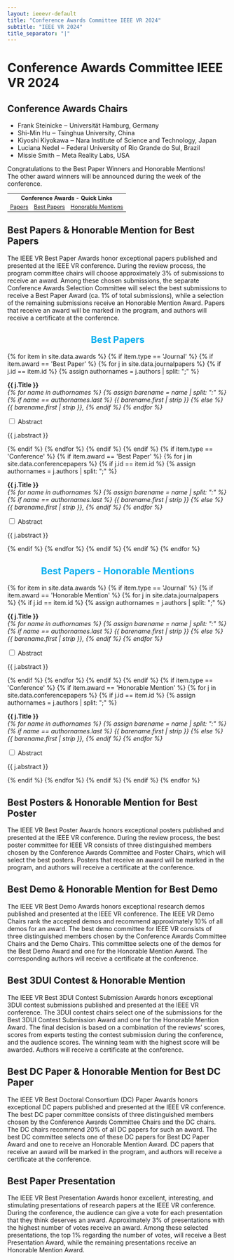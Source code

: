 ```yaml
---
layout: ieeevr-default
title: "Conference Awards Committee IEEE VR 2024"
subtitle: "IEEE VR 2024"
title_separator: "|"
---
```

<script type="text/javascript">
    $(document).ready(function(){
		var email = ""; 
		var domain = "ieeevr.org"; 

        email = "awards2024";  		
		$(".awards").html("<span class='text-nowrap'><a href=javascript:location='" + "mail" + "to:" + email + "@" + domain + "'><i class='fas fa-fw fa-envelope-square emailIcon' style=''></i><i class='emailText'>" + email + "@" + domain + "</a></i></span>");   
        
        $(".awardsSm").html("<span class='text-nowrap'><a href=javascript:location='" + "mail" + "to:" + email + "@" + domain + "'><i class='fas fa-fw fa-envelope-square emailIconSm' style=''></i><i class='emailTextSm'>" + email + "@" + domain + "</a></i></span>"); 
	});
</script>
<h1>Conference Awards Committee IEEE VR 2024 <div class="floatRight"><span class="awardsSm"></span></div></h1>

<h2>Conference Awards Chairs</h2>
<ul>
    <li>Frank Steinicke ‒ Universität Hamburg, Germany</li>
    <li>Shi-Min Hu ‒ Tsinghua University, China</li>
    <li>Kiyoshi Kiyokawa ‒ Nara Institute of Science and Technology, Japan</li>
    <li>Luciana Nedel ‒ Federal University of Rio Grande do Sul, Brazil</li>
    <li>Missie Smith ‒ Meta Reality Labs, USA</li>
</ul>
 <div class="ieeevrmsgbox">
    <div class = "ieeevrmsgboxInsideNoColor small_emphasize">            
        <div class= "bold alignCenter paddingBottomxSmall">
            Congratulations to the Best Paper Winners and Honorable Mentions!<br />
            The other award winners will be announced during the week of the conference.
        </div>
    </div>
</div>
<table class="styled-table" style="font-size: 0.9em; ">
    <tr>
        <th colspan="3">Conference Awards - Quick Links</th>
    </tr>
    <tr>
        <td><a href="#papers">Papers</a></td>
        <td><a href="#conference-best">Best Papers</a></td>
        <td><a href="#conference-honorable">Honorable Mentions</a></td>
    </tr> 
    <!--
    <tr>
        <td><a href="#posters">Posters</a></td>
        <td><a href="#best-poster">Best Poster</a></td>
        <td><a href="#poster-honorable">Honorable Mention</a></td>
    </tr>  
    <tr>
        <td><a href="#demos">Research Demos</a></td>
        <td><a href="#demo-best">Best Research Demo</a></td>
        <td><a href="#demo-honorable">Honorable Mention</a></td>
    </tr>
    <tr>
        <td><a href="#3dui">3DUI Contest</a></td>
        <td><a href="#3dui-best">Best 3DUI</a></td>
        <td><a href="#3dui-honorable">Honorable Mention</a></td>
    </tr>  
    <tr>
        <td><a href="#dc">Doctoral Consortium</a></td>
        <td><a href="#DC-best">Best Presentation</a></td>
        <td><a href="#DC-honorable">Honorable Mention</a></td>
    </tr>      
    <tr>
        <td><a href="#paper-presentation">Paper Presentation</a></td>
        <td><a href="#Paper-presentation-best">Best Paper Presentation</a></td>
        <td><a href="#Paper-presentation-honorable">Honorable Mention</a></td>
    </tr> -->     
</table>
<h2 id="papers">Best Papers & Honorable Mention for Best Papers</h2>

<p>The IEEE VR Best Paper Awards honor exceptional papers published and presented at the IEEE VR conference. During the review process, the program committee chairs will choose approximately 3% of submissions to receive an award. Among these chosen submissions, the separate Conference Awards Selection Committee will select the best submissions to receive a Best Paper Award (ca. 1% of total submissions), while a selection of the remaining submissions receive an Honorable Mention Award. Papers that receive an award will be marked in the program, and authors will receive a certificate at the conference.</p>

<h2 id='conference-best' style="text-align: center; color: #00aeef;">Best Papers</h2>
<div>
    {% for item in site.data.awards %}
        {% if item.type == 'Journal' %}
            {% if item.award == 'Best Paper' %}
                {% for j in site.data.journalpapers %}
                    {% if j.id == item.id %}
                        {% assign authornames = j.authors | split: ";" %}
                        <p id="{{ j.id }}">
                            <strong>{{ j.Title }}</strong><br/>
                            <i>
                                {% for name in authornames %}
                                    {% assign barename = name | split: ":" %}
                                    {% if name == authornames.last %}
                                        {{ barename.first | strip }}
                                    {% else %}
                                        {{ barename.first | strip }}, 
                                    {% endif %}
                                {% endfor %}
                            </i>
                        </p>
                        <div id="J{{ j.id }}" class="wrap-collabsible"> <input id="collapsibleJ{{ j.id }}" class="toggle" type="checkbox"> <label for="collapsibleJ{{ j.id }}" class="lbl-toggle">Abstract</label>
                            <div class="collapsible-content">
                                <div class="content-inner">
                                    <p>{{ j.abstract }}</p>
                                </div>
                            </div>
                        </div>
                    {% endif %}
            {% endfor %}
        {% endif %}
    {% endif %}
    {% if item.type == 'Conference' %}
        {% if item.award == 'Best Paper' %}
            {% for j in site.data.conferencepapers %}
                {% if j.id == item.id %}
                    {% assign authornames = j.authors | split: ";" %}
                    <p id="{{ j.id }}">
                        <strong>{{ j.Title }}</strong><br/>
                        <i>
                        {% for name in authornames %}
                            {% assign barename = name | split: ":" %}
                            {% if name == authornames.last %}
                                {{ barename.first | strip }}
                            {% else %}
                                {{ barename.first | strip }}, 
                            {% endif %}
                        {% endfor %}
                        </i>
                    </p>
                    <div id="C{{ j.id }}" class="wrap-collabsible"> <input id="collapsibleC{{ j.id }}" class="toggle" type="checkbox"> <label for="collapsibleC{{ j.id }}" class="lbl-toggle">Abstract</label>
                        <div class="collapsible-content">
                            <div class="content-inner">
                                <p>{{ j.abstract }}</p>
                            </div>
                        </div>
                    </div>
                {% endif %}
            {% endfor %}
        {% endif %}
    {% endif %}
{% endfor %}
</div>

<h2 id='conference-honorable' style="text-align: center; color: #00aeef;">Best Papers - Honorable Mentions</h2>
<div>
    {% for item in site.data.awards %}
        {% if item.type == 'Journal' %}
            {% if item.award == 'Honorable Mention' %}
                {% for j in site.data.journalpapers %}
                    {% if j.id == item.id %}
                        {% assign authornames = j.authors | split: ";" %}
                        <p id="{{ j.id }}">
                            <strong>{{ j.Title }}</strong><br/>
                            <i>
                            {% for name in authornames %}
                                {% assign barename = name | split: ":" %}
                                {% if name == authornames.last %}
                                    {{ barename.first | strip }}
                                {% else %}
                                    {{ barename.first | strip }}, 
                                {% endif %}
                            {% endfor %}
                            </i>
                        </p>
                        <div id="J{{ j.id }}" class="wrap-collabsible"> <input id="collapsibleJ{{ j.id }}" class="toggle" type="checkbox"> <label for="collapsibleJ{{ j.id }}" class="lbl-toggle">Abstract</label>
                            <div class="collapsible-content">
                                <div class="content-inner">
                                    <p>{{ j.abstract }}</p>
                                </div>
                            </div>
                        </div>
                    {% endif %}
                {% endfor %}
            {% endif %}
        {% endif %}
        {% if item.type == 'Conference' %}
            {% if item.award == 'Honorable Mention' %}
                {% for j in site.data.conferencepapers %}
                    {% if j.id == item.id %}
                        {% assign authornames = j.authors | split: ";" %}
                        <p id="{{ j.id }}">
                            <strong>{{ j.Title }}</strong><br/>
                            <i>
                            {% for name in authornames %}
                                {% assign barename = name | split: ":" %}
                                {% if name == authornames.last %}
                                    {{ barename.first | strip }}
                                {% else %}
                                    {{ barename.first | strip }}, 
                                {% endif %}
                            {% endfor %}
                            </i>
                        </p>
                        <div id="C{{ j.id }}" class="wrap-collabsible"> <input id="collapsibleC{{ j.id }}" class="toggle" type="checkbox"> <label for="collapsibleC{{ j.id }}" class="lbl-toggle">Abstract</label>
                            <div class="collapsible-content">
                                <div class="content-inner">
                                    <p>{{ j.abstract }}</p>
                                </div>
                            </div>
                        </div>
                    {% endif %}
                {% endfor %}
            {% endif %}
        {% endif %}
    {% endfor %}
</div>

<h2 id="posters">Best Posters & Honorable Mention for Best Poster</h2>

<p>The IEEE VR Best Poster Awards honors exceptional posters published and presented at the IEEE VR conference. During the review process, the best poster committee for IEEE VR consists of three distinguished members chosen by the Conference Awards Committee and Poster Chairs, which will select the best posters. Posters that receive an award will be marked in the program, and authors will receive a certificate at the conference. </p>

<!--<h2 id='best-poster' style="text-align: center; color: #00aeef;">Best Poster</h2>
<div>
    {% for item in site.data.awards %}
        {% if item.type == 'Poster' %}
            {% if item.award == 'Best Poster' %}
                {% for j in site.data.posters %}
                    {% if j.id == item.id %}
                        <p id="{{ j.id }}">
                            <strong>{{ j.Title }}</strong><br/>
                            <i>{{ j.authors }}</i>
                        </p>
                        <div id="P{{ j.id }}" class="wrap-collabsible"> <input id="collapsibleP{{ j.id }}" class="toggle" type="checkbox"> <label for="collapsibleP{{ j.id }}" class="lbl-toggle">Abstract</label>
                            <div class="collapsible-content">
                                <div class="content-inner">
                                    <p>{{ j.abstract }}</p>
                                </div>
                            </div>
                        </div>
                    {% endif %}
                {% endfor %}
            {% endif %}
        {% endif %}
    {% endfor %}
</div>

<h2 id='poster-honorable' style="text-align: center; color: #00aeef;">Poster - Honorable Mention</h2>
<div>
    {% for item in site.data.awards %}
        {% if item.type == 'Poster' %}
            {% if item.award == 'Honorable Mention' %}
                {% for j in site.data.posters %}
                    {% if j.id == item.id %}
                        <p id="{{ j.id }}">
                            <strong>{{ j.Title }}</strong><br/>
                            <i>{{ j.authors }}</i>
                        </p>
                        <div id="P{{ j.id }}" class="wrap-collabsible"> <input id="collapsibleP{{ j.id }}" class="toggle" type="checkbox"> <label for="collapsibleP{{ j.id }}" class="lbl-toggle">Abstract</label>
                            <div class="collapsible-content">
                                <div class="content-inner">
                                    <p>{{ j.abstract }}</p>
                                </div>
                            </div>
                        </div>
                    {% endif %}
                {% endfor %}
            {% endif %}
        {% endif %}
    {% endfor %}
</div>-->

<h2 id="demos">Best Demo & Honorable Mention for Best Demo</h2>

<p>The IEEE VR Best Demo Awards honors exceptional research demos published and presented at the IEEE VR conference. The IEEE VR Demo Chairs rank the accepted demos and recommend approximately 10% of all demos for an award. The best demo committee for IEEE VR consists of three distinguished members chosen by the Conference Awards Committee Chairs and the Demo Chairs. This committee selects one of the demos for the Best Demo Award and one for the Honorable Mention Award. The corresponding authors will receive a certificate at the conference. </p>

<!--<h2 id='demo-best' style="text-align: center; color: #00aeef;">Best Research Demo</h2>
<div>
    {% for item in site.data.awards %}
        {% if item.type == 'Demo' %}
            {% if item.award == 'Best Demo' %}
                {% for j in site.data.demos %}
                    {% if j.id == item.id %}                   
                        <p id="{{ j.id }}">
                            <strong>{{ j.Title }}</strong><br/>
                            <i>{{ j.authors }}</i>
                        </p>
                        <div id="D{{ j.id }}" class="wrap-collabsible"> <input id="collapsibleD{{ j.id }}" class="toggle" type="checkbox"> <label for="collapsibleD{{ j.id }}" class="lbl-toggle">Abstract</label>
                            <div class="collapsible-content">
                                <div class="content-inner">
                                    <p>{{ j.abstract }}</p>
                                </div>
                            </div>
                        </div>
                    {% endif %}
                {% endfor %}
            {% endif %}
        {% endif %}
    {% endfor %}
</div>

<h2 id='demo-honorable' style="text-align: center; color: #00aeef;">Research Demo - Honorable Mention</h2>
<div>
    {% for item in site.data.awards %}
        {% if item.type == 'Demo' %}
            {% if item.award == 'Honorable Mention' %}
                {% for j in site.data.demos %}
                    {% if j.id == item.id %}                                      
                        <p id="{{ j.id }}">
                            <strong>{{ j.Title }}</strong><br/>
                            <i>{{ j.authors }}</i>
                        </p>
                        <div id="D{{ j.id }}" class="wrap-collabsible"> <input id="collapsibleD{{ j.id }}" class="toggle" type="checkbox"> <label for="collapsibleD{{ j.id }}" class="lbl-toggle">Abstract</label>
                            <div class="collapsible-content">
                                <div class="content-inner">
                                    <p>{{ j.abstract }}</p>
                                </div>
                            </div>
                        </div>
                    {% endif %}
                {% endfor %}
            {% endif %}
        {% endif %}
    {% endfor %}
</div>-->

<h2 id="dui">Best 3DUI Contest & Honorable Mention</h2>

<p>The IEEE VR Best 3DUI Contest Submission Awards honors exceptional 3DUI contest submissions published and presented at the IEEE VR conference. The 3DUI contest chairs select one of the submissions for the Best 3DUI Contest Submission Award and one for the Honorable Mention Award. The final decision is based on a combination of the reviews’ scores, scores from experts testing the contest submission during the conference, and the audience scores. The winning team with the highest score will be awarded. Authors will receive a certificate at the conference.</p>

<!--<h2 id='3dui-best' style="text-align: center; color: #00aeef;">Best 3DUI</h2>
<div>
{% for item in site.data.awards %}
    {% if item.type == '3DUI Contest' %}
        {% if item.award == 'Best 3DUI' %}
            {% for j in site.data.3duicontest %}
                {% if j.id == item.id %}                                   
                    <p id="{{ j.id }}">
                        <strong>{{ j.Title }}</strong><br/>
                        <i>{{ j.authors }}</i>
                    </p>
                    <div id="3dui{{ j.id }}" class="wrap-collabsible"> <input id="collapsible3dui{{ j.id }}" class="toggle" type="checkbox"> <label for="collapsible3dui{{ j.id }}" class="lbl-toggle">Abstract</label>
                        <div class="collapsible-content">
                            <div class="content-inner">
                                <p>{{ j.abstract }}</p>
                            </div>
                        </div>
                    </div>
                {% endif %}
            {% endfor %}
        {% endif %}
    {% endif %}    
{% endfor %}
</div>

<h2 id='3dui-honorable' style="text-align: center; color: #00aeef;">3DUI - Honorable Mention</h2>
<div>
{% for item in site.data.awards %}
    {% if item.type == '3DUI Contest' %}
        {% if item.award == 'Honorable Mention' %}
            {% for j in site.data.3duicontest %}
                {% if j.id == item.id %}                                   
                    <p id="{{ j.id }}">
                        <strong>{{ j.Title }}</strong><br/>
                        <i>{{ j.authors }}</i>
                    </p>
                    <div id="3dui{{ j.id }}" class="wrap-collabsible"> <input id="collapsible3dui{{ j.id }}" class="toggle" type="checkbox"> <label for="collapsible3dui{{ j.id }}" class="lbl-toggle">Abstract</label>
                        <div class="collapsible-content">
                            <div class="content-inner">
                                <p>{{ j.abstract }}</p>
                            </div>
                        </div>
                    </div>
                {% endif %}
            {% endfor %}
        {% endif %}
    {% endif %}    
{% endfor %}
</div>-->

<h2 id="dc">Best DC Paper & Honorable Mention for Best DC Paper</h2>

<p>The IEEE VR Best Doctoral Consortium (DC) Paper Awards honors exceptional DC papers published and presented at the IEEE VR conference. The best DC paper committee consists of three distinguished members chosen by the Conference Awards Committee Chairs and the DC chairs. The DC chairs recommend 20% of all DC papers for such an award. The best DC committee selects one of these DC papers for Best DC Paper Award and one to receive an Honorable Mention Award. DC papers that receive an award will be marked in the program, and authors will receive a certificate at the conference. </p>

<!--<h2 id='DC-best' style="text-align: center; color: #00aeef;">Best Doctoral Consortium</h2>
<div>
</div>

<h2 id='DC-honorable' style="text-align: center; color: #00aeef;">Doctoral Consortium - Honorable Mention Award</h2>
<div>
</div>
-->

<h2 id="paper-presentation">Best Paper Presentation</h2>

<p>The IEEE VR Best Presentation Awards honor excellent, interesting, and stimulating presentations of research papers at the IEEE VR conference. During the conference, the audience can give a vote for each presentation that they think deserves an award. Approximately 3% of presentations with the highest number of votes receive an award. Among these selected presentations, the top 1% regarding the number of votes, will receive a Best Presentation Award, while the remaining presentations receive an Honorable Mention Award.</p>

<!--<h2 id='Paper-presentation-best' style="text-align: center; color: #00aeef;">Best Paper Presentation</h2>
<div>
    {% for item in site.data.awards %}
        {% if item.type == 'PresentationJ' %}
            {% if item.award == 'Best Presentation' %}
                {% for j in site.data.journalpapers %}
                    {% if j.id == item.id %}
                        {% assign authornames = j.authors | split: ";" %}
                        <p id="{{ j.id }}">
                            <strong>{{ j.Title }}</strong><br/>
                            <i>
                            {% for name in authornames %}
                                {% assign barename = name | split: ":" %}
                                {% if name == authornames.last %}
                                    {{ barename.first | strip }}
                                {% else %}
                                    {{ barename.first | strip }}, 
                                {% endif %}
                            {% endfor %}
                            </i>
                        </p>
                        <div id="J{{ j.id }}" class="wrap-collabsible"> <input id="collapsibleJ{{ j.id }}" class="toggle" type="checkbox"> <label for="collapsibleJ{{ j.id }}" class="lbl-toggle">Abstract</label>
                            <div class="collapsible-content">
                                <div class="content-inner">
                                    <p>{{ j.abstract }}</p>
                                </div>
                            </div>
                        </div>
                    {% endif %}
                {% endfor %}
            {% endif %}
        {% endif %}
        {% if item.type == 'PresentationC' %}
            {% if item.award == 'Best Presentation' %}
                {% for j in site.data.conferencepapers %}
                    {% if j.id == item.id %}
                        {% assign authornames = j.authors | split: ";" %}                        
                        <p id="{{ j.id }}">
                            <strong>{{ j.Title }}</strong><br/>
                            <i>
                            {% for name in authornames %}
                                {% assign barename = name | split: ":" %}
                                {% if name == authornames.last %}
                                    {{ barename.first | strip }}
                                {% else %}
                                    {{ barename.first | strip }}, 
                                {% endif %}
                            {% endfor %}
                            </i>
                        </p>
                        <div id="C{{ j.id }}" class="wrap-collabsible"> <input id="collapsibleC{{ j.id }}" class="toggle" type="checkbox"> <label for="collapsibleC{{ j.id }}" class="lbl-toggle">Abstract</label>
                            <div class="collapsible-content">
                                <div class="content-inner">
                                    <p>{{ j.abstract }}</p>
                                </div>
                            </div>
                        </div>
                    {% endif %}
                {% endfor %}
            {% endif %}
        {% endif %}
    {% endfor %}
</div>

<h2 id='Paper-presentation-honorable' style="text-align: center; color: #00aeef;">Paper Presentation - Honorable Mention</h2>
<div>
    {% for item in site.data.awards %}
        {% if item.type == 'PresentationJ' %}
            {% if item.award == 'Honorable Mention' %}
                {% for j in site.data.journalpapers %}
                    {% if j.id == item.id %}
                        {% assign authornames = j.authors | split: ";" %}
                        <p id="{{ j.id }}">
                            <strong>{{ j.Title }}</strong><br/>
                            <i>
                            {% for name in authornames %}
                                {% assign barename = name | split: ":" %}
                                {% if name == authornames.last %}
                                    {{ barename.first | strip }}
                                {% else %}
                                    {{ barename.first | strip }}, 
                                {% endif %}
                            {% endfor %}
                            </i>
                        </p>
                        <div id="J{{ j.id }}" class="wrap-collabsible"> <input id="collapsibleJ{{ j.id }}" class="toggle" type="checkbox"> <label for="collapsibleJ{{ j.id }}" class="lbl-toggle">Abstract</label>
                            <div class="collapsible-content">
                                <div class="content-inner">
                                    <p>{{ j.abstract }}</p>
                                </div>
                            </div>
                        </div>
                    {% endif %}
                {% endfor %}
            {% endif %}
        {% endif %}
        {% if item.type == 'PresentationC' %}
            {% if item.award == 'Honorable Mention' %}
                {% for j in site.data.conferencepapers %}
                    {% if j.id == item.id %}
                        {% assign authornames = j.authors | split: ";" %}
                        <p id="{{ j.id }}">
                            <strong>{{ j.Title }}</strong><br/>
                            <i>
                            {% for name in authornames %}
                                {% assign barename = name | split: ":" %}
                                {% if name == authornames.last %}
                                    {{ barename.first | strip }}
                                {% else %}
                                    {{ barename.first | strip }}, 
                                {% endif %}
                            {% endfor %}
                            </i>
                        </p>
                        <div id="C{{ j.id }}" class="wrap-collabsible"> <input id="collapsibleC{{ j.id }}" class="toggle" type="checkbox"> <label for="collapsibleC{{ j.id }}" class="lbl-toggle">Abstract</label>
                            <div class="collapsible-content">
                                <div class="content-inner">
                                    <p>{{ j.abstract }}</p>
                                </div>
                            </div>
                        </div>
                    {% endif %}
                {% endfor %}
            {% endif %}
        {% endif %}
    {% endfor %}
</div>-->

